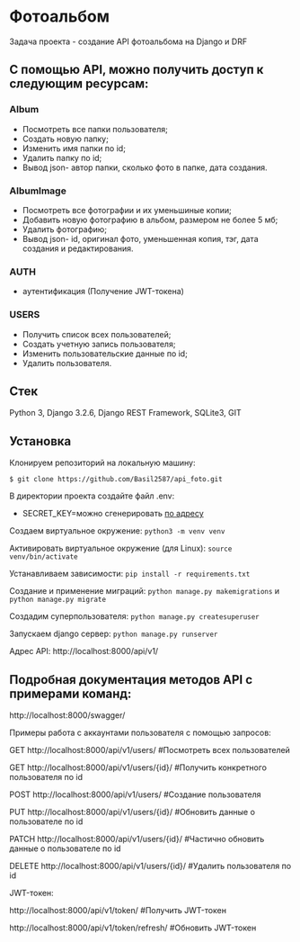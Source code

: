 # Фотоальбом
Задача проекта - создание API фотоальбома на Django и DRF

## С помощью API, можно получить доступ к следующим ресурсам:

### Album
* Посмотреть все папки пользователя;
* Создать новую папку;
* Изменить имя папки по id;
* Удалить папку по id;
* Вывод json- автор папки, сколько фото в папке, дата создания.

### AlbumImage
* Посмотреть все фотографии и их уменьшиные копии;
* Добавить новую фотографию в альбом, размером не более 5 мб;
* Удалить фотографию;
* Вывод json- id, оригинал фото, уменьшенная копия, тэг, дата создания и редактирования. 

### AUTH
* аутентификация (Получение JWT-токена)

### USERS
* Получить список всех пользователей;
* Создать учетную запись пользователя;
* Изменить пользовательские данные по id;
* Удалить пользователя.

## Стек

Python 3, Django 3.2.6, Django REST Framework, SQLite3, GIT


## Установка 
Клонируем репозиторий на локальную машину:

```$ git clone https://github.com/Basil2587/api_foto.git```

В директории проекта создайте файл .env: 
  - SECRET_KEY=можно сгенерировать [по адресу](https://djecrety.ir)

Создаем виртуальное окружение:  ```python3 -m venv venv```

Активировать виртуальное окружение (для Linux): ```source venv/bin/activate```

Устанавливаем зависимости: ```pip install -r requirements.txt```

Создание и применение миграций: ```python manage.py makemigrations``` и ``` python manage.py migrate```

Создадим суперпользователя: ```python manage.py createsuperuser```

Запускаем django сервер: ```python manage.py runserver```

Адрес API: http://localhost:8000/api/v1/

## Подробная документация методов API c примерами команд:

http://localhost:8000/swagger/

Примеры работа с аккаунтами пользователя с помощью запросов: 
 
  GET  http://localhost:8000/api/v1/users/        #Посмотреть всех пользователей 
   
  GET  http://localhost:8000/api/v1/users/{id}/   #Получить конкретного пользователя по id 
        
  POST  http://localhost:8000/api/v1/users/       #Создание пользователя
   
  PUT   http://localhost:8000/api/v1/users/{id}/  #Обновить данные о пользователе по id 
   
  PATCH http://localhost:8000/api/v1/users/{id}/  #Частично обновить данные о пользователе по id 
   
  DELETE http://localhost:8000/api/v1/users/{id}/ #Удалить пользователя по id 
  

   JWT-токен: 
    
   http://localhost:8000/api/v1/token/           #Получить JWT-токен 
    
   http://localhost:8000/api/v1/token/refresh/   #Обновить JWT-токен 

